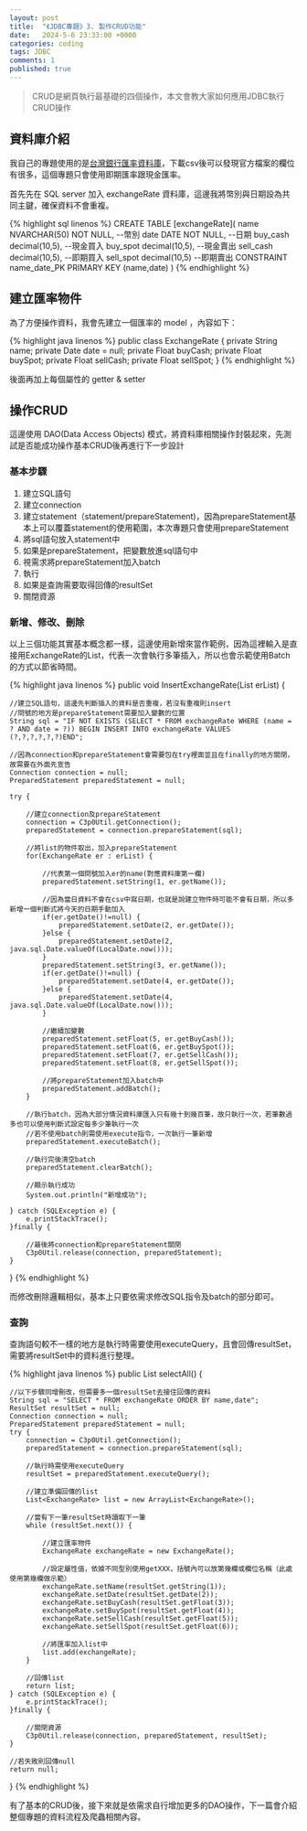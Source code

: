 ```yaml
---
layout: post
title:  "《JDBC專題》3. 製作CRUD功能"
date:   2024-5-6 23:33:00 +0000
categories: coding
tags: JDBC
comments: 1
published: true
---
```

> CRUD是網頁執行最基礎的四個操作，本文會教大家如何應用JDBC執行CRUD操作

## 資料庫介紹

我自己的專題使用的是[台灣銀行匯率資料庫](https://rate.bot.com.tw/xrt?Lang=zh-TW)，下載csv後可以發現官方檔案的欄位有很多，這個專題只會使用即期匯率跟現金匯率。

首先先在 SQL server 加入 exchangeRate 資料庫，這邊我將幣別與日期設為共同主鍵，確保資料不會重複。

{% highlight sql linenos %}
CREATE TABLE [exchangeRate](
    name NVARCHAR(50) NOT NULL, --幣別
    date DATE NOT NULL, --日期
    buy_cash decimal(10,5), --現金買入
    buy_spot decimal(10,5), --現金賣出
    sell_cash decimal(10,5), --即期買入
    sell_spot decimal(10,5) --即期賣出
    CONSTRAINT name_date_PK PRIMARY KEY (name,date)
)
{% endhighlight %}

## 建立匯率物件

為了方便操作資料，我會先建立一個匯率的 model ，內容如下：

{% highlight java linenos %}
public class ExchangeRate {
    private String name;
    private Date date = null;
    private Float buyCash;
    private Float buySpot;
    private Float sellCash;
    private Float sellSpot;
}
{% endhighlight %}

後面再加上每個屬性的 getter & setter

## 操作CRUD

這邊使用 DAO(Data Access Objects) 模式，將資料庫相關操作封裝起來，先測試是否能成功操作基本CRUD後再進行下一步設計

### 基本步驟

1. 建立SQL語句
2. 建立connection
3. 建立statement（statement/prepareStatement)，因為prepareStatement基本上可以覆蓋statement的使用範圍，本次專題只會使用prepareStatement
4. 將sql語句放入statement中
5. 如果是prepareStatement，把變數放進sql語句中
6. 視需求將prepareStatement加入batch
7. 執行
8. 如果是查詢需要取得回傳的resultSet
9. 關閉資源

### 新增、修改、刪除

以上三個功能其實基本概念都一樣，這邊使用新增來當作範例，因為這裡輸入是直接用ExchangeRate的List，代表一次會執行多筆插入，所以也會示範使用Batch的方式以節省時間。

{% highlight java linenos %}
public void InsertExchangeRate(List<ExchangeRate> erList) {

    //建立SQL語句，這邊先判斷插入的資料是否重複，若沒有重複則insert
    //問號的地方是prepareStatement需要加入變數的位置
    String sql = "IF NOT EXISTS (SELECT * FROM exchangeRate WHERE (name = ? AND date = ?)) BEGIN INSERT INTO exchangeRate VALUES (?,?,?,?,?,?)END";

    //因為connection和prepareStatement會需要包在try裡面並且在finally的地方關閉，故需要在外面先宣告
    Connection connection = null;
    PreparedStatement preparedStatement = null;

    try {

        //建立connection及prepareStatement
        connection = C3p0Util.getConnection();
        preparedStatement = connection.prepareStatement(sql);

        //將list的物件取出，加入prepareStatement
        for(ExchangeRate er : erList) {

            //代表第一個問號加入er的name(對應資料庫第一欄)
            preparedStatement.setString(1, er.getName());

            //因為當日資料不會在csv中寫日期，也就是說建立物件時可能不會有日期，所以多新增一個判斷式將今天的日期手動加入
            if(er.getDate()!=null) {
                preparedStatement.setDate(2, er.getDate());
            }else {
                preparedStatement.setDate(2, java.sql.Date.valueOf(LocalDate.now()));
            }
            preparedStatement.setString(3, er.getName());
            if(er.getDate()!=null) {
                preparedStatement.setDate(4, er.getDate());
            }else {
                preparedStatement.setDate(4, java.sql.Date.valueOf(LocalDate.now()));
            }

            //繼續加變數
            preparedStatement.setFloat(5, er.getBuyCash());
            preparedStatement.setFloat(6, er.getBuySpot());
            preparedStatement.setFloat(7, er.getSellCash());
            preparedStatement.setFloat(8, er.getSellSpot());

            //將prepareStatement加入batch中
            preparedStatement.addBatch();
        }

        //執行batch，因為大部分情況資料庫匯入只有幾十到幾百筆，故只執行一次，若筆數過多也可以使用判斷式設定每多少筆執行一次
        //若不使用batch則需使用execute指令，一次執行一筆新增
        preparedStatement.executeBatch();

        //執行完後清空batch
        preparedStatement.clearBatch();

        //顯示執行成功
        System.out.println("新增成功");

    } catch (SQLException e) {
        e.printStackTrace();
    }finally {

        //最後將connection和prepareStatement關閉
        C3p0Util.release(connection, preparedStatement);
    }
}
{% endhighlight %}

而修改刪除邏輯相似，基本上只要依需求修改SQL指令及batch的部分即可。

### 查詢

查詢語句較不一樣的地方是執行時需要使用executeQuery，且會回傳resultSet，需要將resultSet中的資料進行整理。

{% highlight java linenos %}
public List<ExchangeRate> selectAll() {

    //以下步驟同增刪改，但需要多一個resultSet去接住回傳的資料
    String sql = "SELECT * FROM exchangeRate ORDER BY name,date";
    ResultSet resultSet = null;
    Connection connection = null;
    PreparedStatement preparedStatement = null;
    try {
        connection = C3p0Util.getConnection();
        preparedStatement = connection.prepareStatement(sql);

        //執行時需使用executeQuery
        resultSet = preparedStatement.executeQuery();

        //建立準備回傳的list
        List<ExchangeRate> list = new ArrayList<ExchangeRate>();

        //當有下一筆resultSet時讀取下一筆
        while (resultSet.next()) {

            //建立匯率物件
            ExchangeRate exchangeRate = new ExchangeRate();

            //設定屬性值，依據不同型別使用getXXX，括號內可以放第幾欄或欄位名稱（此處使用第幾欄做示範）
            exchangeRate.setName(resultSet.getString(1));
            exchangeRate.setDate(resultSet.getDate(2));
            exchangeRate.setBuyCash(resultSet.getFloat(3));
            exchangeRate.setBuySpot(resultSet.getFloat(4));
            exchangeRate.setSellCash(resultSet.getFloat(5));
            exchangeRate.setSellSpot(resultSet.getFloat(6));

            //將匯率加入list中
            list.add(exchangeRate);
        }

        //回傳list
        return list;
    } catch (SQLException e) {
        e.printStackTrace();
    }finally {

        //關閉資源
        C3p0Util.release(connection, preparedStatement, resultSet);
    }

    //若失敗則回傳null
    return null;
}
{% endhighlight %}

有了基本的CRUD後，接下來就是依需求自行增加更多的DAO操作，下一篇會介紹整個專題的資料流程及爬蟲相關內容。